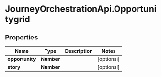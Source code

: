 # JourneyOrchestrationApi.Opportunitygrid

## Properties

Name | Type | Description | Notes
------------ | ------------- | ------------- | -------------
**opportunity** | **Number** |  | [optional] 
**story** | **Number** |  | [optional] 


